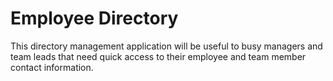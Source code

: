 # Employee Directory

This directory management application will be useful to busy managers and team leads that need quick access to their employee and team member contact information.

